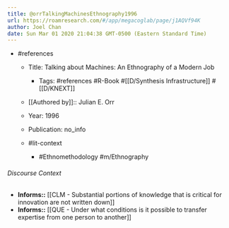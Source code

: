 ```yaml
---
title: @orrTalkingMachinesEthnography1996
url: https://roamresearch.com/#/app/megacoglab/page/j1AQVf94K
author: Joel Chan
date: Sun Mar 01 2020 21:04:38 GMT-0500 (Eastern Standard Time)
---
```


- #references

    - Title: Talking about Machines: An Ethnography of a Modern Job

        - Tags: #references #R-Book #[[D/Synthesis Infrastructure]] #[[D/KNEXT]]

    - [[Authored by]]::  Julian E. Orr

    - Year: 1996

    - Publication: no_info

    - #lit-context

        - #Ethnomethodology #m/Ethnography

###### Discourse Context

- **Informs::** [[CLM - Substantial portions of knowledge that is critical for innovation are not written down]]
- **Informs::** [[QUE - Under what conditions is it possible to transfer expertise from one person to another]]
